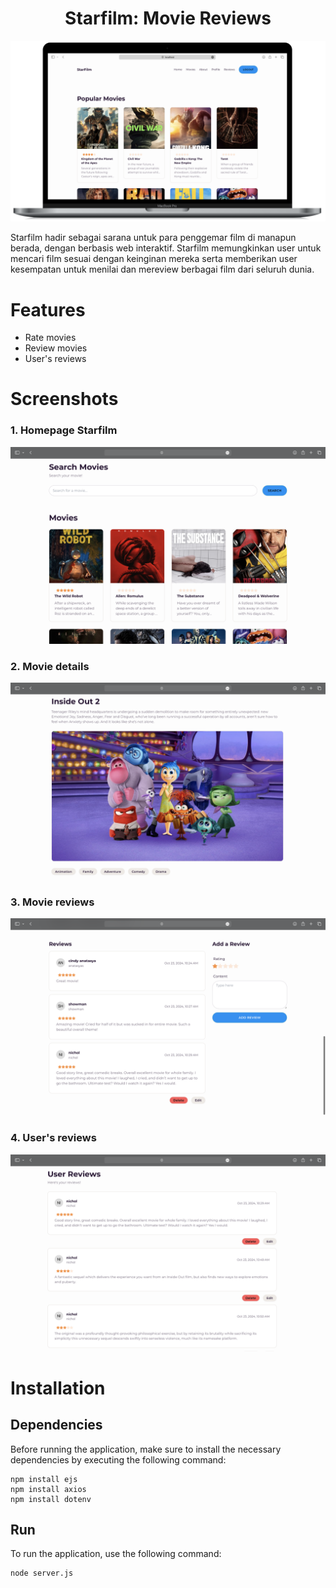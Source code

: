 <div align="center">
  <h1>Starfilm: Movie Reviews</h1>
  <img src="assets/preview.png" width="600">
</div>

Starfilm hadir sebagai sarana untuk para penggemar film di manapun berada, dengan berbasis web interaktif.  Starfilm  memungkinkan user untuk mencari film sesuai dengan keinginan mereka serta memberikan user kesempatan untuk menilai dan mereview berbagai film dari seluruh dunia.

# Features
- Rate movies
- Review movies
- User's reviews

# Screenshots
### 1. Homepage Starfilm
<img src="assets/homepage.png"/>

### 2. Movie details
<img src="assets/detail.png"/>

### 3. Movie reviews
<img src="assets/reviews.png"/>

### 4. User's reviews
<img src="assets/user.png"/>

# Installation
## Dependencies
Before running the application, make sure to install the necessary dependencies by executing the following command:
```
npm install ejs
npm install axios
npm install dotenv
```
## Run
To run the application, use the following command:
```
node server.js
```
